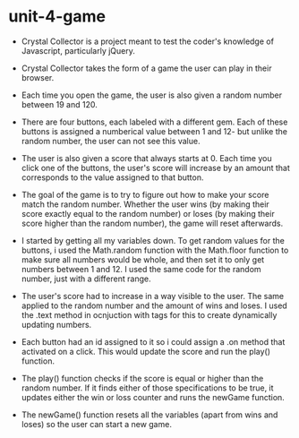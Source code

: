 # unit-4-game

* Crystal Collector is a project meant to test the coder's knowledge of Javascript, particularly jQuery. 

* Crystal Collector takes the form of a game the user can play in their browser. 

* Each time you open the game, the user is also given a random number between 19 and 120.

* There are four buttons, each labeled with a different gem. Each of these buttons is assigned a numberical value between 1 and 12- but unlike the random number, the user can not see this value.

* The user is also given a score that always starts at 0. Each time you click one of the buttons, the user's score will increase by an amount that corresponds to the value assigned to that button. 

* The goal of the game is to try to figure out how to make your score match the random number. Whether the user wins (by making their score exactly equal to the random number) or loses (by making their score higher than the random number), the game will reset afterwards.

* I started by getting all my variables down. To get random values for the buttons, i used the Math.random function with the Math.floor function to make sure all numbers would be whole, and then set it to only get numbers between 1 and 12. I used the same code for the random number, just with a different range.

* The user's score had to increase in a way visible to the user. The same applied to the random number and the amount of wins and loses. I used the .text method in ocnjuction with <span> tags for this to create dynamically updating numbers.

* Each button had an id assigned to it so i could assign a  .on method that activated on a click. This would update the score and run the play() function.

* The play() function checks if the score is equal or higher than the random number. If it finds either of those specifications to be true, it updates either the win or loss counter and runs the newGame function.

* The newGame() function resets all the variables (apart from wins and loses) so the user can start a new game.